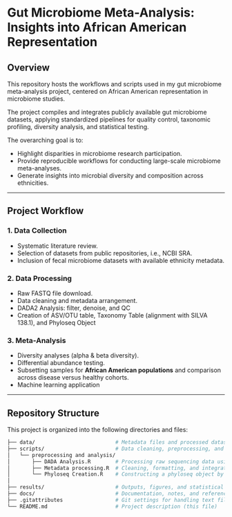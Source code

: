 # Gut Microbiome Meta-Analysis: Insights into African American Representation  

## Overview  
This repository hosts the workflows and scripts used in my gut microbiome meta-analysis project, centered on African American representation in microbiome studies.  

The project compiles and integrates publicly available gut microbiome datasets, applying standardized pipelines for quality control, taxonomic profiling, diversity analysis, and statistical testing.  

The overarching goal is to:  
- Highlight disparities in microbiome research participation.  
- Provide reproducible workflows for conducting large-scale microbiome meta-analyses.  
- Generate insights into microbial diversity and composition across ethnicities.  

---

## Project Workflow  

### 1. Data Collection  
- Systematic literature review.  
- Selection of datasets from public repositories, i.e., NCBI SRA.  
- Inclusion of fecal microbiome datasets with available ethnicity metadata.  

### 2. Data Processing  
- Raw FASTQ file download.
- Data cleaning and metadata arrangement.
- DADA2 Analysis: filter, denoise, and QC  
- Creation of ASV/OTU table, Taxonomy Table (alignment with SILVA 138.1), and Phyloseq Object   

### 3. Meta-Analysis  
- Diversity analyses (alpha & beta diversity).  
- Differential abundance testing.  
- Subsetting samples for **African American populations** and comparison across disease versus healthy cohorts.  
- Machine learning application  

---

## Repository Structure  

This project is organized into the following directories and files:  

```bash
├── data/                          # Metadata files and processed datasets (no raw FASTQ)  
├── scripts/                       # Data cleaning, preprocessing, and analysis scripts  
│   └── preprocessing and analysis/  
│       ├── DADA Analysis.R        # Processing raw sequencing data using DADA2 (QC, denoising, chimera removal, ASV table generation)  
│       ├── Metadata processing.R  # Cleaning, formatting, and integrating microbiome sample metadata  
│       └── Phyloseq Creation.R    # Constructing a phyloseq object by combining ASV tables, taxonomy, and metadata  
│
├── results/                       # Outputs, figures, and statistical summaries  
├── docs/                          # Documentation, notes, and references  
├── .gitattributes                 # Git settings for handling text files/line endings  
└── README.md                      # Project description (this file)  
